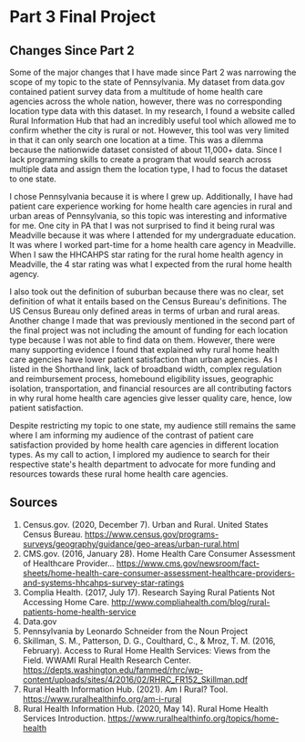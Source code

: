 # Part 3 Final Project

## Changes Since Part 2

Some of the major changes that I have made since Part 2 was narrowing the scope of my topic to the state of Pennsylvania. My dataset from data.gov contained patient survey data from a multitude of home health care agencies across the whole nation, however, there was no corresponding location type data with this dataset. In my research, I found a website called Rural Information Hub that had an incredibly useful tool which allowed me to confirm whether the city is rural or not. However, this tool was very limited in that it can only search one location at a time. This was a dilemma because the nationwide dataset consisted of about 11,000+ data. Since I lack programming skills to create a program that would search across multiple data and assign them the location type, I had to focus the dataset to one state.

I chose Pennsylvania because it is where I grew up. Additionally, I have had patient care experience working for home health care agencies in rural and urban areas of Pennsylvania, so this topic was interesting and informative for me. One city in PA that I was not surprised to find it being rural was Meadville because it was where I attended for my undergraduate education. It was where I worked part-time for a home health care agency in Meadville. When I saw the HHCAHPS star rating for the rural home health agency in Meadville, the 4 star rating was what I expected from the rural home health agency. 

I also took out the definition of suburban because there was no clear, set definition of what it entails based on the Census Bureau's definitions. The US Census Bureau only defined areas in terms of urban and rural areas. Another change I made that was previously mentioned in the second part of the final project was not including the amount of funding for each location type because I was not able to find data on them. However, there were many supporting evidence I found that explained why rural home health care agencies have lower patient satisfaction than urban agencies. As I listed in the Shorthand link, lack of broadband width, complex regulation and reimbursement process, homebound eligibility issues, geographic isolation, transportation, and financial resources are all contributing factors in why rural home health care agencies give lesser quality care, hence, low patient satisfaction.

Despite restricting my topic to one state, my audience still remains the same where I am informing my audience of the contrast of patient care satisfaction provided by home health care agencies in different location types. As my call to action, I implored my audience to search for their respective state's health department to advocate for more funding and resources towards these rural home health care agencies. 


## Sources

1. Census.gov. (2020, December 7). Urban and Rural. United States Census Bureau. https://www.census.gov/programs-surveys/geography/guidance/geo-areas/urban-rural.html
2. CMS.gov. (2016, January 28). Home Health Care Consumer Assessment of Healthcare Provider... https://www.cms.gov/newsroom/fact-sheets/home-health-care-consumer-assessment-healthcare-providers-and-systems-hhcahps-survey-star-ratings
3. Complia Health. (2017, July 17). Research Saying Rural Patients Not Accessing Home Care. http://www.compliahealth.com/blog/rural-patients-home-health-service
4. Data.gov
5. Pennsylvania by Leonardo Schneider from the Noun Project
6. Skillman, S. M., Patterson, D. G., Coulthard, C., & Mroz, T. M. (2016, February). Access to Rural Home Health Services: Views from the Field. WWAMI Rural Health Research Center. https://depts.washington.edu/fammed/rhrc/wp-content/uploads/sites/4/2016/02/RHRC_FR152_Skillman.pdf
7. Rural Health Information Hub. (2021). Am I Rural? Tool. https://www.ruralhealthinfo.org/am-i-rural
8. Rural Health Information Hub. (2020, May 14). Rural Home Health Services Introduction. https://www.ruralhealthinfo.org/topics/home-health
